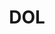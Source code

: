 ---
name: William Wiatrowski
department: Department of Labor*
sub-department: Bureau of Labor Statistics^
title: DOL
---